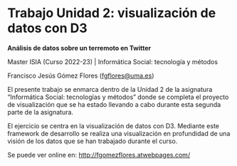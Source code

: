 # Trabajo Unidad 2: visualización de datos con D3

<b>Análisis de datos sobre un terremoto en Twitter</b>

Master ISIA (Curso 2022-23) | Informática Social: tecnología y métodos

Francisco Jesús Gómez Flores (fgflores@uma.es)

El presente trabajo se enmarca dentro de la Unidad 2 de la asignatura “Informática Social: tecnologías y métodos” donde se completa el proyecto de visualización que se ha estado llevando a cabo durante esta segunda parte de la asignatura.

El ejercicio se centra en la visualización de datos con D3. Mediante este framework de desarrollo se realiza una visualización en profundidad de una visión de los datos que se han trabajado durante el curso.

Se puede ver online en: <a href="http://fgomezflores.atwebpages.com/" target="_blank">http://fgomezflores.atwebpages.com/</a>